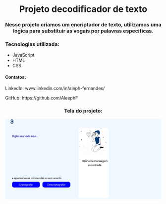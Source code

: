 <h1 align="center">Projeto decodificador de texto</h1>

<h3 align="center">Nesse projeto criamos um encriptador de texto, utilizamos uma logica para substituir as vogais por palavras especificas.</h3>

<h3>Tecnologias utilizada:</h3>

<ul>
  <li> JavaScript</li>
  <li> HTML</li>
  <li> CSS</li>
</ul>

<h4>Contatos: </h4>

<p>LinkedIn: www.linkedin.com/in/aleph-fernandes/</p>
<p>GitHub: https://github.com/AleephF</p>


<h3 align="center">Tela do projeto:</h3>

![Tela do projeto](assets/Imagem-Projeto.PNG)
